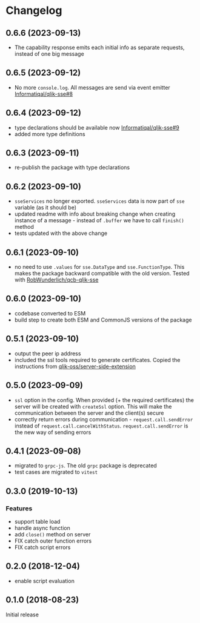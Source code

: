 # Changelog

## 0.6.6 (2023-09-13)

- The capability response emits each initial info as separate requests, instead of one big message

## 0.6.5 (2023-09-12)

- No more `console.log`. All messages are send via event emitter [Informatiqal/qlik-sse#8](https://github.com/Informatiqal/qlik-sse/issues/8)

## 0.6.4 (2023-09-12)

- type declarations should be available now [Informatiqal/qlik-sse#9](https://github.com/Informatiqal/qlik-sse/issues/9)
- added more type definitions

## 0.6.3 (2023-09-11)

- re-publish the package with type declarations

## 0.6.2 (2023-09-10)

- `sseServices` no longer exported. `sseServices` data is now part of `sse` variable (as it should be)
- updated readme with info about breaking change when creating instance of a message - instead of `.buffer` we have to call `finish()` method
- tests updated with the above change

## 0.6.1 (2023-09-10)

- no need to use `.values` for `sse.DataType` and `sse.FunctionType`. This makes the package backward compatible with the old version. Tested with [RobWunderlich/qcb-qlik-sse](https://github.com/RobWunderlich/qcb-qlik-sse)

## 0.6.0 (2023-09-10)

- codebase converted to ESM
- build step to create both ESM and CommonJS versions of the package

## 0.5.1 (2023-09-10)

- output the peer ip address
- included the ssl tools required to generate certificates. Copied the instructions from [qlik-oss/server-side-extension](https://github.com/qlik-oss/server-side-extension/tree/master/generate_certs_guide)

## 0.5.0 (2023-09-09)

- `ssl` option in the config. When provided (+ the required certificates) the server will be created with `createSsl` option. This will make the communication between the server and the client(s) secure
- correctly return errors during communication - `request.call.sendError` instead of `request.call.cancelWithStatus`. `request.call.sendError` is the new way of sending errors

## 0.4.1 (2023-09-08)

- migrated to `grpc-js`. The old `grpc` package is deprecated
- test cases are migrated to `vitest`

## 0.3.0 (2019-10-13)

### Features

- support table load
- handle async function
- add `close()` method on server
- FIX catch outer function errors
- FIX catch script errors

## 0.2.0 (2018-12-04)

- enable script evaluation

## 0.1.0 (2018-08-23)

Initial release
